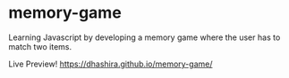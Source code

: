# memory-game
Learning Javascript by developing a memory game where the user has to match two items. 

Live Preview! 
https://dhashira.github.io/memory-game/